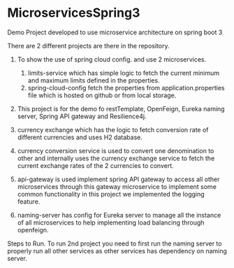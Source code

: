 # MicroservicesSpring3
Demo Project developed to use microservice architecture on spring boot 3

There are 2 different projects are there in the repository.
1. To show the use of spring cloud config. and use 2 microservices.
   1. limits-service which has simple logic to fetch the current minimum and maximum limits defined in the properties.
   2. spring-cloud-config fetch the properties from application.properties file which is hosted on github or from local
      storage.

2. This project is for the demo fo restTemplate, OpenFeign, Eureka naming server, Spring API gateway and Resilience4j.
  1. currency exchange which has the logic to fetch conversion rate of different currencies and uses H2 database.
  2. currency conversion service is used to convert one denomination to other and internally uses the currency exchange
     service to fetch the current exchange rates of the 2 currencies to convert.
  3. api-gateway is used implement spring API gateway to access all other microservices through this gateway microservice
     to implement some common functionality in this project we implemented the logging feature.
  4. naming-server has config for Eureka server to manage all the instance of all microservices to help implementing
     load balancing through openfeign.
     
Steps to Run.
To run 2nd project you need to first run the naming server to properly run all other services as other services has 
dependency on naming server.
